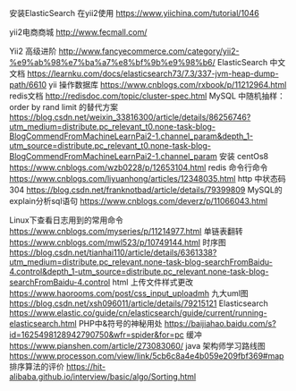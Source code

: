 
安装ElasticSearch 在yii2使用
https://www.yiichina.com/tutorial/1046

yii2电商商城
http://www.fecmall.com/

Yii2 高级进阶
http://www.fancyecommerce.com/category/yii2-%e9%ab%98%e7%ba%a7%e8%bf%9b%e9%98%b6/
ElasticSearch 中文文档
https://learnku.com/docs/elasticsearch73/7.3/337-jvm-heap-dump-path/6610
yii 操作数据库
https://www.cnblogs.com/rxbook/p/11212964.html
redis文档
http://redisdoc.com/topic/cluster-spec.html
MySQL 中随机抽样：order by rand limit 的替代方案
https://blog.csdn.net/weixin_33816300/article/details/86256746?utm_medium=distribute.pc_relevant_t0.none-task-blog-BlogCommendFromMachineLearnPai2-1.channel_param&depth_1-utm_source=distribute.pc_relevant_t0.none-task-blog-BlogCommendFromMachineLearnPai2-1.channel_param
安装 centOs8
https://www.cnblogs.com/wzb0228/p/12653104.html
redis 命令行命令
https://www.cnblogs.com/liyuanhong/articles/12348035.html
http 中状态码304
https://blog.csdn.net/franknotbad/article/details/79399809
MySQL的explain分析sql语句
https://www.cnblogs.com/deverz/p/11066043.html

Linux下查看日志用到的常用命令
https://www.cnblogs.com/myseries/p/11214977.html
单链表翻转
https://www.cnblogs.com/mwl523/p/10749144.html
时序图
https://blog.csdn.net/tianhai110/article/details/6361338?utm_medium=distribute.pc_relevant.none-task-blog-searchFromBaidu-4.control&depth_1-utm_source=distribute.pc_relevant.none-task-blog-searchFromBaidu-4.control
html 上传文件样式更改
https://www.haorooms.com/post/css_input_uploadmh
九大uml图
https://blog.csdn.net/xsh096011/article/details/79215121
Elasticsearch
https://www.elastic.co/guide/cn/elasticsearch/guide/current/running-elasticsearch.html
PHP中&符号的神秘用处
https://baijiahao.baidu.com/s?id=1625498128942790750&wfr=spider&for=pc
缓冲
https://www.pianshen.com/article/273083060/
java 架构师学习路线图
https://www.processon.com/view/link/5cb6c8a4e4b059e209fbf369#map
排序算法的评价
https://hit-alibaba.github.io/interview/basic/algo/Sorting.html